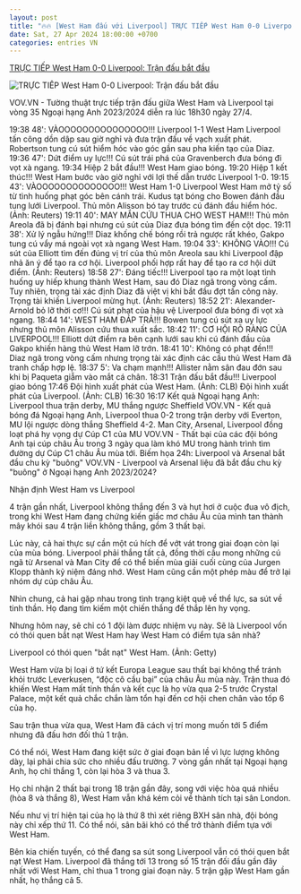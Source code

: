 ```yaml
---
layout: post
title: "🔥🔥 [West Ham đấu với Liverpool] TRỰC TIẾP West Ham 0-0 Liverpool: Trận đấu bắt đầu"
date: Sat, 27 Apr 2024 18:00:00 +0700
categories: entries VN
---
```

[TRỰC TIẾP West Ham 0-0 Liverpool: Trận đấu bắt đầu](https://vov.vn/the-thao/truc-tiep-west-ham-0-0-liverpool-tran-dau-bat-dau-post1091847.vov)

![TRỰC TIẾP West Ham 0-0 Liverpool: Trận đấu bắt đầu](https://vov-media.emitech.vn/sites/default/files/styles/og_image/public/2024-04/2024-04-27t113825z_1686326171_up1ek4r0wc08i_rtrmadp_3_soccer-england-whu-liv-report.jpg?v=1714221577)

VOV.VN - Tường thuật trực tiếp trận đấu giữa West Ham và Liverpool tại vòng 35 Ngoại hạng Anh 2023/2024 diễn ra lúc 18h30 ngày 27/4.

19:38 48': VÀOOOOOOOOOOOOOOO!!! Liverpool 1-1 West Ham Liverpool tấn công dồn dập sau giờ nghỉ và đưa trận đấu về vạch xuất phát. Robertson tung cú sút hiểm hóc vào góc gần sau pha kiến tạo của Diaz. 19:36 47': Dứt điểm uy lực!!! Cú sút trái phá của Gravenberch đưa bóng đi vọt xà ngang. 19:34 Hiệp 2 bắt đầu!!! West Ham giao bóng. 19:20 Hiệp 1 kết thúc!!! West Ham bước vào giờ nghỉ với lợi thế dẫn trước Liverpool 1-0. 19:15 43': VÀOOOOOOOOOOOOOO!!! West Ham 1-0 Liverpool West Ham mở tỷ số từ tình huống phạt góc bên cánh trái. Kudus tạt bóng cho Bowen đánh đầu tung lưới Liverpool. Thủ môn Alisson bó tay trước cú đánh đầu hiểm hóc. (Ảnh: Reuters) 19:11 40': MAY MẮN CỨU THUA CHO WEST HAM!!! Thủ môn Areola đã bị đánh bại nhưng cú sút của Diaz đưa bóng tìm đến cột dọc. 19:11 38': Xử lý ngẫu hứng!!! Diaz khống chế bóng rồi trả ngược rất khéo, Gakpo tung cú vẩy má ngoài vọt xà ngang West Ham. 19:04 33': KHÔNG VÀO!!! Cú sút của Elliott tìm đến đúng vị trí của thủ môn Areola sau khi Liverpool đập nhả ăn ý để tạo ra cơ hội. Liverpool phối hợp rất hay để tạo ra cơ hội dứt điểm. (Ảnh: Reuters) 18:58 27': Đáng tiếc!!! Liverpool tạo ra một loạt tình huống uy hiếp khung thành West Ham, sau đó Diaz ngã trong vòng cấm. Tuy nhiên, trọng tài xác định Diaz đã việt vị khi bắt đầu đợt tấn công này. Trọng tài khiến Liverpool mừng hụt. (Ảnh: Reuters) 18:52 21': Alexander-Arnold bỏ lỡ thời cơ!!! Cú sút phạt của hậu vệ Liverpool đưa bóng đi vọt xà ngang. 18:44 14': WEST HAM ĐÁP TRẢ!!! Bowen tung cú sút xa uy lực nhưng thủ môn Alisson cứu thua xuất sắc. 18:42 11': CƠ HỘI RÕ RÀNG CỦA LIVERPOOL!!! Elliott dứt điểm ra bên cạnh lưới sau khi cú đánh đầu của Gakpo khiến hàng thủ West Ham lỡ trớn. 18:41 10': Không có phạt đền!!! Diaz ngã trong vòng cấm nhưng trọng tài xác định các cầu thủ West Ham đã tranh chấp hợp lệ. 18:37 5': Va chạm mạnh!!! Allister nằm sân đau đớn sau khi bị Paqueta giẫm vào mắt cá chân. 18:31 Trận đấu bắt đầu!!! Liverpool giao bóng 17:46 Đội hình xuất phát của West Ham. (Ảnh: CLB) Đội hình xuất phát của Liverpool. (Ảnh: CLB) 16:30 16:17 Kết quả Ngoại hạng Anh: Liverpool thua trận derby, MU thắng ngược Sheffield VOV.VN - Kết quả bóng đá Ngoại hạng Anh, Liverpool thua 0-2 trong trận derby với Everton, MU lội ngược dòng thắng Sheffield 4-2. Man City, Arsenal, Liverpool đồng loạt phá hy vọng dự Cúp C1 của MU VOV.VN - Thất bại của các đội bóng Anh tại cúp châu Âu trong 3 ngày qua làm khó MU trong hành trình tìm đường dự Cúp C1 châu Âu mùa tới. Biếm họa 24h: Liverpool và Arsenal bắt đầu chu kỳ "buông" VOV.VN - Liverpool và Arsenal liệu đã bắt đầu chu kỳ "buông" ở Ngoại hạng Anh 2023/2024?

Nhận định West Ham vs Liverpool

4 trận gần nhất, Liverpool không thắng đến 3 và hụt hơi ở cuộc đua vô địch, trong khi West Ham đang chứng kiến giấc mơ châu Âu của mình tan thành mây khói sau 4 trận liền không thắng, gồm 3 thất bại.

Lúc này, cả hai thực sự cần một cú hích để vớt vát trong giai đoạn còn lại của mùa bóng. Liverpool phải thắng tất cả, đồng thời cầu mong những cú ngã từ Arsenal và Man City để có thể biến mùa giải cuối cùng của Jurgen Klopp thành kỷ niệm đáng nhớ. West Ham cũng cần một phép màu để trở lại nhóm dự cúp châu Âu.

Nhìn chung, cả hai gặp nhau trong tình trạng kiệt quệ về thể lực, sa sút về tinh thần. Họ đang tìm kiếm một chiến thắng để thắp lên hy vọng.

Nhưng hôm nay, sẽ chỉ có 1 đội làm được nhiệm vụ này. Sẽ là Liverpool vốn có thói quen bắt nạt West Ham hay West Ham có điểm tựa sân nhà?

Liverpool có thói quen "bắt nạt" West Ham. (Ảnh: Getty)

West Ham vừa bị loại ở tứ kết Europa League sau thất bại không thể tránh khỏi trước Leverkusen, “độc cô cầu bại” của châu Âu mùa này. Trận thua đó khiến West Ham mất tinh thần và kết cục là họ vừa qua 2-5 trước Crystal Palace, một kết quả chắc chắn làm tổn hại đến cơ hội chen chân vào tốp 6 của họ.

Sau trận thua vừa qua, West Ham đã cách vị trí mong muốn tới 5 điểm nhưng đã đấu hơn đối thủ 1 trận.

Có thể nói, West Ham đang kiệt sức ở giai đoạn bản lề vì lực lượng không dày, lại phải chia sức cho nhiều đấu trường. 7 vòng gần nhất tại Ngoại hạng Anh, họ chỉ thắng 1, còn lại hòa 3 và thua 3.

Họ chỉ nhận 2 thất bại trong 18 trận gần đây, song với việc hòa quá nhiều (hòa 8 và thắng 8), West Ham vẫn khá kém cỏi về thành tích tại sân London.

Nếu như vị trí hiện tại của họ là thứ 8 thì xét riêng BXH sân nhà, đội bóng này chỉ xếp thứ 11. Có thể nói, sân bãi khó có thể trở thành điểm tựa với West Ham.

Bên kia chiến tuyến, có thể đang sa sút song Liverpool vẫn có thói quen bắt nạt West Ham. Liverpool đã thắng tới 13 trong số 15 trận đối đầu gần đây nhất với West Ham, chỉ thua 1 trong giai đoạn này. 5 trận gặp West Ham gần nhất, họ thắng cả 5.

